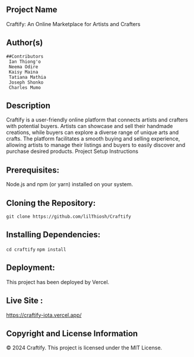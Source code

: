 ## Project Name

Craftify: An Online Marketplace for Artists and Crafters

## Author(s)

```
##Contributors
 Ian Thiong'o 
 Neema Odire
 Kaisy Maina
 Tatiana Mathia
 Joseph Shonko
 Charles Mumo
```

## Description

Craftify is a user-friendly online platform that connects artists and crafters with potential buyers. Artists can showcase and sell their handmade creations, while buyers can explore a diverse range of unique arts and crafts. The platform facilitates a smooth buying and selling experience, allowing artists to manage their listings and buyers to easily discover and purchase desired products.
Project Setup Instructions

## Prerequisites:
Node.js and npm (or yarn) installed on your system. 
## Cloning the Repository:
```git clone https://github.com/lilThiosh/Craftify```
## Installing Dependencies:
```cd craftify```
```npm install ```

## Deployment:

This project has been deployed by Vercel.



## Live Site :
https://craftify-iota.vercel.app/

## Copyright and License Information
© 2024 Craftify.
This project is licensed under the MIT License. 
